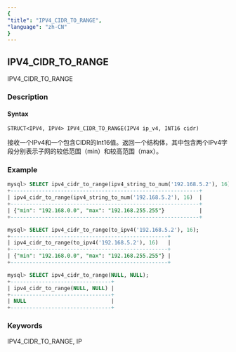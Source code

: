 ```yaml
---
{
"title": "IPV4_CIDR_TO_RANGE",
"language": "zh-CN"
}
---
```


<!-- 
Licensed to the Apache Software Foundation (ASF) under one
or more contributor license agreements.  See the NOTICE file
distributed with this work for additional information
regarding copyright ownership.  The ASF licenses this file
to you under the Apache License, Version 2.0 (the
"License"); you may not use this file except in compliance
with the License.  You may obtain a copy of the License at
  http://www.apache.org/licenses/LICENSE-2.0
Unless required by applicable law or agreed to in writing,
software distributed under the License is distributed on an
"AS IS" BASIS, WITHOUT WARRANTIES OR CONDITIONS OF ANY
KIND, either express or implied.  See the License for the
specific language governing permissions and limitations
under the License.
-->

## IPV4_CIDR_TO_RANGE

IPV4_CIDR_TO_RANGE

### Description

#### Syntax

`STRUCT<IPV4, IPV4> IPV4_CIDR_TO_RANGE(IPV4 ip_v4, INT16 cidr)`

接收一个IPv4和一个包含CIDR的Int16值。返回一个结构体，其中包含两个IPv4字段分别表示子网的较低范围（min）和较高范围（max）。

### Example

```sql
mysql> SELECT ipv4_cidr_to_range(ipv4_string_to_num('192.168.5.2'), 16);
+------------------------------------------------------------+
| ipv4_cidr_to_range(ipv4_string_to_num('192.168.5.2'), 16)  |
+------------------------------------------------------------+
| {"min": "192.168.0.0", "max": "192.168.255.255"}           |
+------------------------------------------------------------+

mysql> SELECT ipv4_cidr_to_range(to_ipv4('192.168.5.2'), 16);
+--------------------------------------------------+
| ipv4_cidr_to_range(to_ipv4('192.168.5.2'), 16)   |
+--------------------------------------------------+
| {"min": "192.168.0.0", "max": "192.168.255.255"} |
+--------------------------------------------------+

mysql> SELECT ipv4_cidr_to_range(NULL, NULL);
+--------------------------------+
| ipv4_cidr_to_range(NULL, NULL) |
+--------------------------------+
| NULL                           |
+--------------------------------+
```

### Keywords

IPV4_CIDR_TO_RANGE, IP

